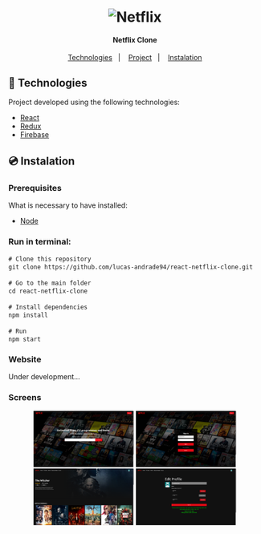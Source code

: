 <h1 align="center">
    <img alt="Netflix" title="Netflix" src="https://logodownload.org/wp-content/uploads/2014/10/netflix-logo.png" width="200px" />
</h1>

<h4 align="center">
  	Netflix Clone
</h4>

<p align="center">
	<a href="#-technologies">Technologies</a>&nbsp;&nbsp;&nbsp;|&nbsp;&nbsp;&nbsp;
	<a href="#-project">Project</a>&nbsp;&nbsp;&nbsp;|&nbsp;&nbsp;&nbsp;
	<a href="#-instalation">Instalation</a>
</p>


## 🤖 Technologies
Project developed using the following technologies:

- [React](https://reactjs.org/)
- [Redux](https://redux.js.org/)
- [Firebase](https://firebase.google.com/)


## 💿 Instalation
### Prerequisites
What is necessary to have installed:
- [Node](https://nodejs.org/en/download/)


### Run in terminal:
```
# Clone this repository
git clone https://github.com/lucas-andrade94/react-netflix-clone.git

# Go to the main folder
cd react-netflix-clone

# Install dependencies
npm install

# Run
npm start
```


### Website
Under development...


### Screens
<div align="center">
    <img alt="Home Page" title="Home Page" src=".github\screen-1.png?raw=true" width="200px" />
    <img alt="Home Page" title="Home Page" src=".github\screen-2.png?raw=true" width="200px" />
    <img alt="Home Page" title="Home Page" src=".github\screen-3.png?raw=true" width="200px" />
    <img alt="Home Page" title="Home Page" src=".github\screen-4.png?raw=true" width="200px" />
</div>
